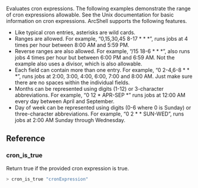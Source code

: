 Evaluates cron expressions. The following examples demonstrate the range of cron expressions allowable. See the Unix documentation for basic information on cron expressions. ArcShell supports the following features.

* Like typical cron entries, asterisks are wild cards.
* Ranges are allowed. For example, “0,15,30,45 8-17 * * *”, runs jobs at 4 times per hour between 8:00 AM and 5:59 PM.
* Reverse ranges are also allowed. For example, “/15 18-6 * * *”, also runs jobs 4 times per hour but between 6:00 PM and 6:59 AM. Not the example also uses a divisor, which is also allowable.
* Each field can contain more than one entry. For example, “0 2-4,6-8 * * *”, runs jobs at 2:00, 3:00, 4:00, 6:00, 7:00 and 8:00 AM. Just make sure there are no spaces within the individual fields.
* Months can be represented using digits (1-12) or 3-character abbreviations. For example, “0 12 * APR-SEP *” runs jobs at 12:00 AM every day between April and September.
* Day of week can be represented using digits (0-6 where 0 is Sunday) or three-character abbreviations. For example, “0 2 * * SUN-WED”, runs jobs at 2:00 AM Sunday through Wednesday.



## Reference


### cron_is_true
Return true if the provided cron expression is true.
```bash
> cron_is_true "cronExpression"
```

